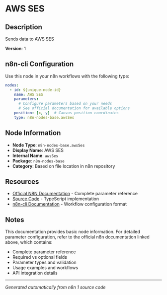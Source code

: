 # AWS SES

## Description

Sends data to AWS SES

**Version**: 1

## n8n-cli Configuration

Use this node in your n8n workflows with the following type:

```yaml
nodes:
  - id: ${unique-node-id}
    name: AWS SES
    parameters:
      # Configure parameters based on your needs
      # See official documentation for available options
    position: [x, y]  # Canvas position coordinates
    type: n8n-nodes-base.awsSes
```

## Node Information

- **Node Type**: `n8n-nodes-base.awsSes`
- **Display Name**: AWS SES
- **Internal Name**: `awsSes`
- **Package**: `n8n-nodes-base`
- **Category**: Based on file location in n8n repository

## Resources

- [Official N8N Documentation](https://docs.n8n.io/integrations/builtin/app-nodes/n8n-nodes-base.awsses/) - Complete parameter reference
- [Source Code](https://github.com/n8n-io/n8n/blob/master/packages/nodes-base/nodes/Aws/SES/AwsSes.node.ts) - TypeScript implementation
- [n8n-cli Documentation](https://github.com/edenreich/n8n-cli) - Workflow configuration format

## Notes

This documentation provides basic node information. For detailed parameter configuration, 
refer to the official n8n documentation linked above, which contains:

- Complete parameter reference
- Required vs optional fields
- Parameter types and validation
- Usage examples and workflows
- API integration details

---
*Generated automatically from n8n 1 source code*
